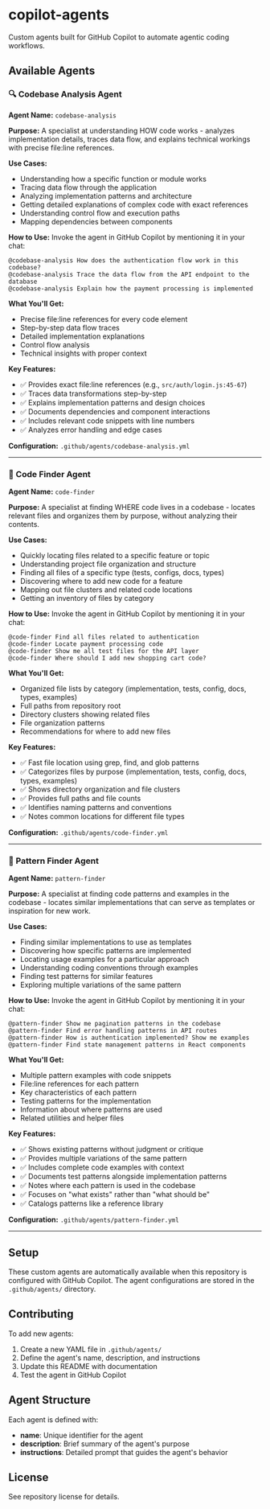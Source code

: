 # copilot-agents
Custom agents built for GitHub Copilot to automate agentic coding workflows.

## Available Agents

### 🔍 Codebase Analysis Agent

**Agent Name:** `codebase-analysis`

**Purpose:** A specialist at understanding HOW code works - analyzes implementation details, traces data flow, and explains technical workings with precise file:line references.

**Use Cases:**
- Understanding how a specific function or module works
- Tracing data flow through the application
- Analyzing implementation patterns and architecture
- Getting detailed explanations of complex code with exact references
- Understanding control flow and execution paths
- Mapping dependencies between components

**How to Use:**
Invoke the agent in GitHub Copilot by mentioning it in your chat:
```
@codebase-analysis How does the authentication flow work in this codebase?
@codebase-analysis Trace the data flow from the API endpoint to the database
@codebase-analysis Explain how the payment processing is implemented
```

**What You'll Get:**
- Precise file:line references for every code element
- Step-by-step data flow traces
- Detailed implementation explanations
- Control flow analysis
- Technical insights with proper context

**Key Features:**
- ✅ Provides exact file:line references (e.g., `src/auth/login.js:45-67`)
- ✅ Traces data transformations step-by-step
- ✅ Explains implementation patterns and design choices
- ✅ Documents dependencies and component interactions
- ✅ Includes relevant code snippets with line numbers
- ✅ Analyzes error handling and edge cases

**Configuration:** `.github/agents/codebase-analysis.yml`

---

### 📁 Code Finder Agent

**Agent Name:** `code-finder`

**Purpose:** A specialist at finding WHERE code lives in a codebase - locates relevant files and organizes them by purpose, without analyzing their contents.

**Use Cases:**
- Quickly locating files related to a specific feature or topic
- Understanding project file organization and structure
- Finding all files of a specific type (tests, configs, docs, types)
- Discovering where to add new code for a feature
- Mapping out file clusters and related code locations
- Getting an inventory of files by category

**How to Use:**
Invoke the agent in GitHub Copilot by mentioning it in your chat:
```
@code-finder Find all files related to authentication
@code-finder Locate payment processing code
@code-finder Show me all test files for the API layer
@code-finder Where should I add new shopping cart code?
```

**What You'll Get:**
- Organized file lists by category (implementation, tests, config, docs, types, examples)
- Full paths from repository root
- Directory clusters showing related files
- File organization patterns
- Recommendations for where to add new files

**Key Features:**
- ✅ Fast file location using grep, find, and glob patterns
- ✅ Categorizes files by purpose (implementation, tests, config, docs, types, examples)
- ✅ Shows directory organization and file clusters
- ✅ Provides full paths and file counts
- ✅ Identifies naming patterns and conventions
- ✅ Notes common locations for different file types

**Configuration:** `.github/agents/code-finder.yml`

---

### 🔎 Pattern Finder Agent

**Agent Name:** `pattern-finder`

**Purpose:** A specialist at finding code patterns and examples in the codebase - locates similar implementations that can serve as templates or inspiration for new work.

**Use Cases:**
- Finding similar implementations to use as templates
- Discovering how specific patterns are implemented
- Locating usage examples for a particular approach
- Understanding coding conventions through examples
- Finding test patterns for similar features
- Exploring multiple variations of the same pattern

**How to Use:**
Invoke the agent in GitHub Copilot by mentioning it in your chat:
```
@pattern-finder Show me pagination patterns in the codebase
@pattern-finder Find error handling patterns in API routes
@pattern-finder How is authentication implemented? Show me examples
@pattern-finder Find state management patterns in React components
```

**What You'll Get:**
- Multiple pattern examples with code snippets
- File:line references for each pattern
- Key characteristics of each pattern
- Testing patterns for the implementation
- Information about where patterns are used
- Related utilities and helper files

**Key Features:**
- ✅ Shows existing patterns without judgment or critique
- ✅ Provides multiple variations of the same pattern
- ✅ Includes complete code examples with context
- ✅ Documents test patterns alongside implementation patterns
- ✅ Notes where each pattern is used in the codebase
- ✅ Focuses on "what exists" rather than "what should be"
- ✅ Catalogs patterns like a reference library

**Configuration:** `.github/agents/pattern-finder.yml`

---

## Setup

These custom agents are automatically available when this repository is configured with GitHub Copilot. The agent configurations are stored in the `.github/agents/` directory.

## Contributing

To add new agents:
1. Create a new YAML file in `.github/agents/`
2. Define the agent's name, description, and instructions
3. Update this README with documentation
4. Test the agent in GitHub Copilot

## Agent Structure

Each agent is defined with:
- **name**: Unique identifier for the agent
- **description**: Brief summary of the agent's purpose
- **instructions**: Detailed prompt that guides the agent's behavior

## License

See repository license for details.
